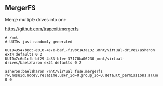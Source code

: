 
## MergerFS

Merge multiple drives into one

https://github.com/trapexit/mergerfs

```
# /mnt
# UUIDs just randomly generated

UUID=9547bec5-e016-4e7e-baf1-f19bc143a132 /mnt/virtual-drives/asheron ext4 defaults 0 2
UUID=7c6d1cfb-bf29-4a33-bfee-37170ba06230 /mnt/virtual-drives/baelzharon ext4 defaults 0 2

asheron:baelzharon /mnt/virtual fuse.mergerfs rw,nosuid,nodev,relatime,user_id=0,group_id=0,default_permissions,allow_other 0 0
```
